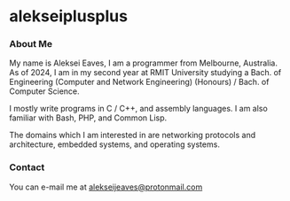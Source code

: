 # alekseiplusplus

### About Me

My name is Aleksei Eaves, I am a programmer from Melbourne, Australia. As of 2024, I am in my second year at RMIT University studying a Bach. of Engineering (Computer and Network Engineering) (Honours) / Bach. of Computer Science.

I mostly write programs in C / C++, and assembly languages. I am also familiar with Bash, PHP, and Common Lisp.

The domains which I am interested in are networking protocols and architecture, embedded systems, and operating systems.

### Contact

You can e-mail me at [alekseijeaves@protonmail.com](mailto:alekseijeaves@protonmail.com)
